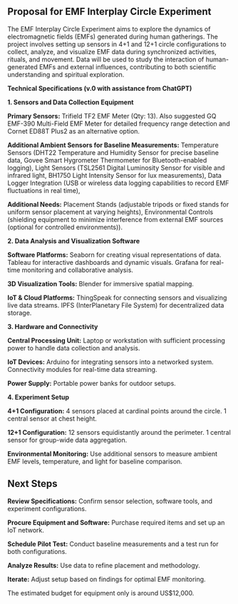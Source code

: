 ## Proposal for EMF Interplay Circle Experiment

The EMF Interplay Circle Experiment aims to explore the dynamics of electromagnetic fields (EMFs) generated during human gatherings. The project involves setting up sensors in 4+1 and 12+1 circle configurations to collect, analyze, and visualize EMF data during synchronized activities, rituals, and movement. Data will be used to study the interaction of human-generated EMFs and external influences, contributing to both scientific understanding and spiritual exploration.

**Technical Specifications (v.0 with assistance from ChatGPT)**

**1. Sensors and Data Collection Equipment**

**Primary Sensors:** Trifield TF2 EMF Meter (Qty: 13). Also suggested GQ EMF-390 Multi-Field EMF Meter for detailed frequency range detection and Cornet ED88T Plus2 as an alternative option.

**Additional Ambient Sensors for Baseline Measurements:** Temperature Sensors (DHT22 Temperature and Humidity Sensor for precise baseline data, Govee Smart Hygrometer Thermometer for Bluetooth-enabled logging), Light Sensors (TSL2561 Digital Luminosity Sensor for visible and infrared light, BH1750 Light Intensity Sensor for lux measurements), Data Logger Integration (USB or wireless data logging capabilities to record EMF fluctuations in real time), 

**Additional Needs:** Placement Stands (adjustable tripods or fixed stands for uniform sensor placement at varying heights), Environmental Controls (shielding equipment to minimize interference from external EMF sources (optional for controlled environments)).

**2. Data Analysis and Visualization Software**

**Software Platforms:** Seaborn for creating visual representations of data. Tableau for interactive dashboards and dynamic visuals. Grafana for real-time monitoring and collaborative analysis. 

**3D Visualization Tools:** Blender for immersive spatial mapping.

**IoT & Cloud Platforms:** ThingSpeak for connecting sensors and visualizing live data streams. IPFS (InterPlanetary File System) for decentralized data storage.

**3. Hardware and Connectivity**

**Central Processing Unit:** Laptop or workstation with sufficient processing power to handle data collection and analysis.

**IoT Devices:** Arduino for integrating sensors into a networked system. Connectivity modules for real-time data streaming.

**Power Supply:** Portable power banks for outdoor setups.

**4. Experiment Setup**

**4+1 Configuration:** 4 sensors placed at cardinal points around the circle. 1 central sensor at chest height.

**12+1 Configuration:** 12 sensors equidistantly around the perimeter. 1 central sensor for group-wide data aggregation.

**Environmental Monitoring:** Use additional sensors to measure ambient EMF levels, temperature, and light for baseline comparison.



## Next Steps

**Review Specifications:** Confirm sensor selection, software tools, and experiment configurations.

**Procure Equipment and Software:** Purchase required items and set up an IoT network.

**Schedule Pilot Test:** Conduct baseline measurements and a test run for both configurations.

**Analyze Results:** Use data to refine placement and methodology.

**Iterate:** Adjust setup based on findings for optimal EMF monitoring.


The estimated budget for equipment only is around US$12,000. 
